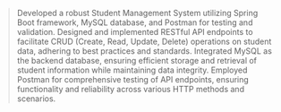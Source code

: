 >Developed a robust Student Management System utilizing Spring Boot framework, MySQL database, and Postman for testing and validation.
>Designed and implemented RESTful API endpoints to facilitate CRUD (Create, Read, Update, Delete) operations on student data, adhering to best practices and standards.
>Integrated MySQL as the backend database, ensuring efficient storage and retrieval of student information while maintaining data integrity.
>Employed Postman for comprehensive testing of API endpoints, ensuring functionality and reliability across various HTTP methods and scenarios.
